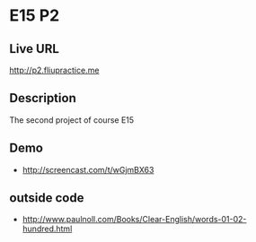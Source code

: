 # E15 P2
## Live URL
<http://p2.fliupractice.me>
## Description
The second project of course E15
## Demo
* http://screencast.com/t/wGjmBX63
## outside code
* http://www.paulnoll.com/Books/Clear-English/words-01-02-hundred.html

